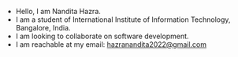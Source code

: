 -  Hello, I am Nandita Hazra.
-  I am a student of International Institute of Information Technology, Bangalore, India.
-  I am looking to collaborate on software development.
-  I am reachable at my email: hazranandita2022@gmail.com
